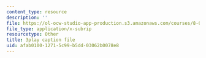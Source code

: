 ```yaml
---
content_type: resource
description: ''
file: https://ol-ocw-studio-app-production.s3.amazonaws.com/courses/8-03sc-physics-iii-vibrations-and-waves-fall-2016/afab010012715c99b5dd03062b0078e8_TjxR7lAwWhI.vtt
file_type: application/x-subrip
resourcetype: Other
title: 3play caption file
uid: afab0100-1271-5c99-b5dd-03062b0078e8
---
```

